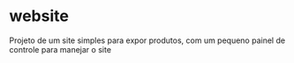 # website

Projeto de um site simples para expor produtos, com um pequeno painel de controle para manejar o site
